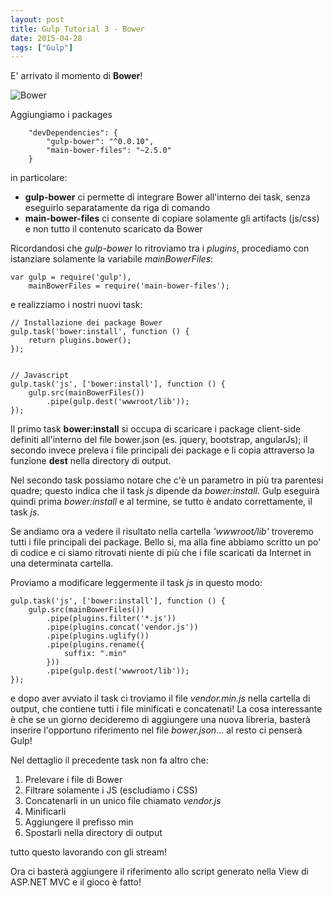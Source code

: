 ```yaml
---
layout: post
title: Gulp Tutorial 3 - Bower
date: 2015-04-28
tags: ["Gulp"]
---
```


E' arrivato il momento di **Bower**! 

![](/images/2015/bower.png "Bower")

Aggiungiamo i packages <!-- more --> 

```
	"devDependencies": {
		"gulp-bower": "^0.0.10",
        "main-bower-files": "~2.5.0"
    }
```

in particolare:
* **gulp-bower** ci permette di integrare Bower all'interno dei task, senza eseguirlo separatamente da riga di comando
* **main-bower-files** ci consente di copiare solamente gli artifacts (js/css) e non tutto il contenuto scaricato da Bower

Ricordandosi che *gulp-bower* lo ritroviamo tra i *plugins*, procediamo con istanziare solamente la variabile *mainBowerFiles*:

```
var gulp = require('gulp'),
    mainBowerFiles = require('main-bower-files');
```

e realizziamo i nostri nuovi task:


```
// Installazione dei package Bower 
gulp.task('bower:install', function () {  
    return plugins.bower();
});


// Javascript
gulp.task('js', ['bower:install'], function () {    
    gulp.src(mainBowerFiles())
        .pipe(gulp.dest('wwwroot/lib'));
});
```

Il primo task **bower:install** si occupa di scaricare i package client-side definiti all'interno del file bower.json (es. jquery, bootstrap, angularJs); il secondo invece preleva i file principali dei package e li copia attraverso la funzione **dest** nella directory di output.

Nel secondo task possiamo notare che c'è un parametro in più tra parentesi quadre; questo indica che il task *js* dipende da *bower:install*. Gulp eseguirà quindi prima *bower:install* e al termine, se tutto è andato correttamente, il task *js*.

Se andiamo ora a vedere il risultato nella cartella *'wwwroot/lib'* troveremo tutti i file principali dei package. Bello si, ma alla fine abbiamo scritto un po' di codice e ci siamo ritrovati niente di più che i file scaricati da Internet in una determinata cartella.

Proviamo a modificare leggermente il task *js* in questo modo:

```
gulp.task('js', ['bower:install'], function () {    
    gulp.src(mainBowerFiles())
        .pipe(plugins.filter('*.js'))
        .pipe(plugins.concat('vendor.js'))
        .pipe(plugins.uglify())
        .pipe(plugins.rename({
            suffix: ".min"
        }))
        .pipe(gulp.dest('wwwroot/lib'));
});
```
e dopo aver avviato il task ci troviamo il file *vendor.min.js* nella cartella di output, che contiene tutti i file minificati e concatenati! La cosa interessante è che se un giorno decideremo di aggiungere una nuova libreria, basterà inserire l'opportuno riferimento nel file *bower.json*... al resto ci penserà Gulp!

Nel dettaglio il precedente task non fa altro che:

1. Prelevare i file di Bower
2. Filtrare solamente i JS (escludiamo i CSS)
3. Concatenarli in un unico file chiamato *vendor.js*
4. Minificarli
5. Aggiungere il prefisso min
6. Spostarli nella directory di output

tutto questo lavorando con gli stream!

Ora ci basterà aggiungere il riferimento allo script generato nella View di ASP.NET MVC e il gioco è fatto!